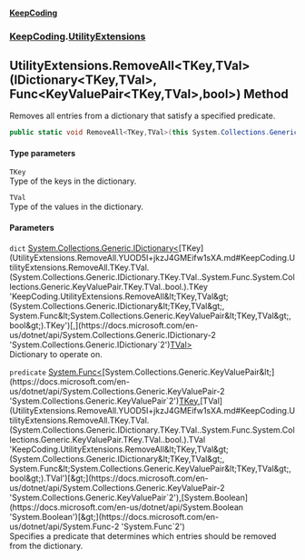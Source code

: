#### [KeepCoding](index.md 'index')
### [KeepCoding](KeepCoding.md 'KeepCoding').[UtilityExtensions](UtilityExtensions.md 'KeepCoding.UtilityExtensions')
## UtilityExtensions.RemoveAll&lt;TKey,TVal&gt;(IDictionary&lt;TKey,TVal&gt;, Func&lt;KeyValuePair&lt;TKey,TVal&gt;,bool&gt;) Method
Removes all entries from a dictionary that satisfy a specified predicate.
```csharp
public static void RemoveAll<TKey,TVal>(this System.Collections.Generic.IDictionary<TKey,TVal> dict, System.Func<System.Collections.Generic.KeyValuePair<TKey,TVal>,bool> predicate);
```
#### Type parameters
<a name='KeepCoding.UtilityExtensions.RemoveAll.TKey.TVal.(System.Collections.Generic.IDictionary.TKey.TVal..System.Func.System.Collections.Generic.KeyValuePair.TKey.TVal..bool.).TKey'></a>
`TKey`  
Type of the keys in the dictionary.
  
<a name='KeepCoding.UtilityExtensions.RemoveAll.TKey.TVal.(System.Collections.Generic.IDictionary.TKey.TVal..System.Func.System.Collections.Generic.KeyValuePair.TKey.TVal..bool.).TVal'></a>
`TVal`  
Type of the values in the dictionary.
  
#### Parameters
<a name='KeepCoding.UtilityExtensions.RemoveAll.TKey.TVal.(System.Collections.Generic.IDictionary.TKey.TVal..System.Func.System.Collections.Generic.KeyValuePair.TKey.TVal..bool.).dict'></a>
`dict` [System.Collections.Generic.IDictionary&lt;](https://docs.microsoft.com/en-us/dotnet/api/System.Collections.Generic.IDictionary-2 'System.Collections.Generic.IDictionary`2')[TKey](UtilityExtensions.RemoveAll.YUOD5I+jkzJ4GMEifw1sXA.md#KeepCoding.UtilityExtensions.RemoveAll.TKey.TVal.(System.Collections.Generic.IDictionary.TKey.TVal..System.Func.System.Collections.Generic.KeyValuePair.TKey.TVal..bool.).TKey 'KeepCoding.UtilityExtensions.RemoveAll&lt;TKey,TVal&gt;(System.Collections.Generic.IDictionary&lt;TKey,TVal&gt;, System.Func&lt;System.Collections.Generic.KeyValuePair&lt;TKey,TVal&gt;,bool&gt;).TKey')[,](https://docs.microsoft.com/en-us/dotnet/api/System.Collections.Generic.IDictionary-2 'System.Collections.Generic.IDictionary`2')[TVal](UtilityExtensions.RemoveAll.YUOD5I+jkzJ4GMEifw1sXA.md#KeepCoding.UtilityExtensions.RemoveAll.TKey.TVal.(System.Collections.Generic.IDictionary.TKey.TVal..System.Func.System.Collections.Generic.KeyValuePair.TKey.TVal..bool.).TVal 'KeepCoding.UtilityExtensions.RemoveAll&lt;TKey,TVal&gt;(System.Collections.Generic.IDictionary&lt;TKey,TVal&gt;, System.Func&lt;System.Collections.Generic.KeyValuePair&lt;TKey,TVal&gt;,bool&gt;).TVal')[&gt;](https://docs.microsoft.com/en-us/dotnet/api/System.Collections.Generic.IDictionary-2 'System.Collections.Generic.IDictionary`2')  
Dictionary to operate on.
  
<a name='KeepCoding.UtilityExtensions.RemoveAll.TKey.TVal.(System.Collections.Generic.IDictionary.TKey.TVal..System.Func.System.Collections.Generic.KeyValuePair.TKey.TVal..bool.).predicate'></a>
`predicate` [System.Func&lt;](https://docs.microsoft.com/en-us/dotnet/api/System.Func-2 'System.Func`2')[System.Collections.Generic.KeyValuePair&lt;](https://docs.microsoft.com/en-us/dotnet/api/System.Collections.Generic.KeyValuePair-2 'System.Collections.Generic.KeyValuePair`2')[TKey](UtilityExtensions.RemoveAll.YUOD5I+jkzJ4GMEifw1sXA.md#KeepCoding.UtilityExtensions.RemoveAll.TKey.TVal.(System.Collections.Generic.IDictionary.TKey.TVal..System.Func.System.Collections.Generic.KeyValuePair.TKey.TVal..bool.).TKey 'KeepCoding.UtilityExtensions.RemoveAll&lt;TKey,TVal&gt;(System.Collections.Generic.IDictionary&lt;TKey,TVal&gt;, System.Func&lt;System.Collections.Generic.KeyValuePair&lt;TKey,TVal&gt;,bool&gt;).TKey')[,](https://docs.microsoft.com/en-us/dotnet/api/System.Collections.Generic.KeyValuePair-2 'System.Collections.Generic.KeyValuePair`2')[TVal](UtilityExtensions.RemoveAll.YUOD5I+jkzJ4GMEifw1sXA.md#KeepCoding.UtilityExtensions.RemoveAll.TKey.TVal.(System.Collections.Generic.IDictionary.TKey.TVal..System.Func.System.Collections.Generic.KeyValuePair.TKey.TVal..bool.).TVal 'KeepCoding.UtilityExtensions.RemoveAll&lt;TKey,TVal&gt;(System.Collections.Generic.IDictionary&lt;TKey,TVal&gt;, System.Func&lt;System.Collections.Generic.KeyValuePair&lt;TKey,TVal&gt;,bool&gt;).TVal')[&gt;](https://docs.microsoft.com/en-us/dotnet/api/System.Collections.Generic.KeyValuePair-2 'System.Collections.Generic.KeyValuePair`2')[,](https://docs.microsoft.com/en-us/dotnet/api/System.Func-2 'System.Func`2')[System.Boolean](https://docs.microsoft.com/en-us/dotnet/api/System.Boolean 'System.Boolean')[&gt;](https://docs.microsoft.com/en-us/dotnet/api/System.Func-2 'System.Func`2')  
Specifies a predicate that determines which entries should be removed from the dictionary.
  
